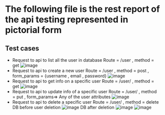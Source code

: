 # The following file is the rest report of the api testing represented in pictorial form 

## Test cases 

- Request to api to list all the user in database
  Route = /user , method = get 
  ![image](https://github.com/user-attachments/assets/5565c7d5-5e35-4732-9f7c-cd98dc86f588)
- Request to api to create a new user
  Route = /user , method = post , form_params = {username , email , password}
  ![image](https://github.com/user-attachments/assets/1c9c480e-4d57-4705-8ae8-22fb65552980)
- Request to api to get info on a specific user
  Route = /user/<id> , method = get
  ![image](https://github.com/user-attachments/assets/a5a6f334-1402-469f-aad7-4f7155c9d977)
- Request to api to update info of a specific user
  Route = /user/<id> , method = put , form_params=> Any of the user attributes
  ![image](https://github.com/user-attachments/assets/fe30d150-4ce3-4240-883c-9b773d509087)
- Request to api to delete a specific user
  Route = /user/<id> , method = delete
  DB before user deletion
  ![image](https://github.com/user-attachments/assets/cb305d67-cdc0-4b96-a9ad-f807b9a80f3b)
  DB after deletion
  ![image](https://github.com/user-attachments/assets/a72c9c9b-ed96-4b0e-9432-33071b26d3c8)
  ![image](https://github.com/user-attachments/assets/ff973eb6-1358-4db5-a35d-a27636b8f46a)

